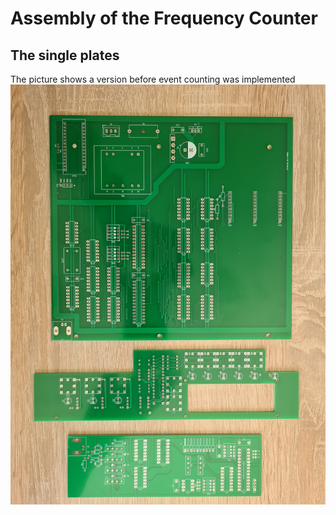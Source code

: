 # Assembly of the Frequency Counter
## The single plates
The picture shows a version before event counting was implemented
![Fresh from manufacturer](/Assembly/20220930_171930.jpg)